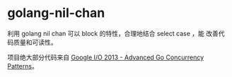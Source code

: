# golang-nil-chan

利用 golang nil chan 可以 block 的特性，合理地结合 select case ，能
改善代码质量和可读性。

项目绝大部分代码来自 [Google I/O 2013 - Advanced Go Concurrency Patterns](https://www.youtube.com/watch?v=QDDwwePbDtw&list=PLIggrWXZ_X-pySRmqLmREbS9nLcKo_cv8&index=8)。